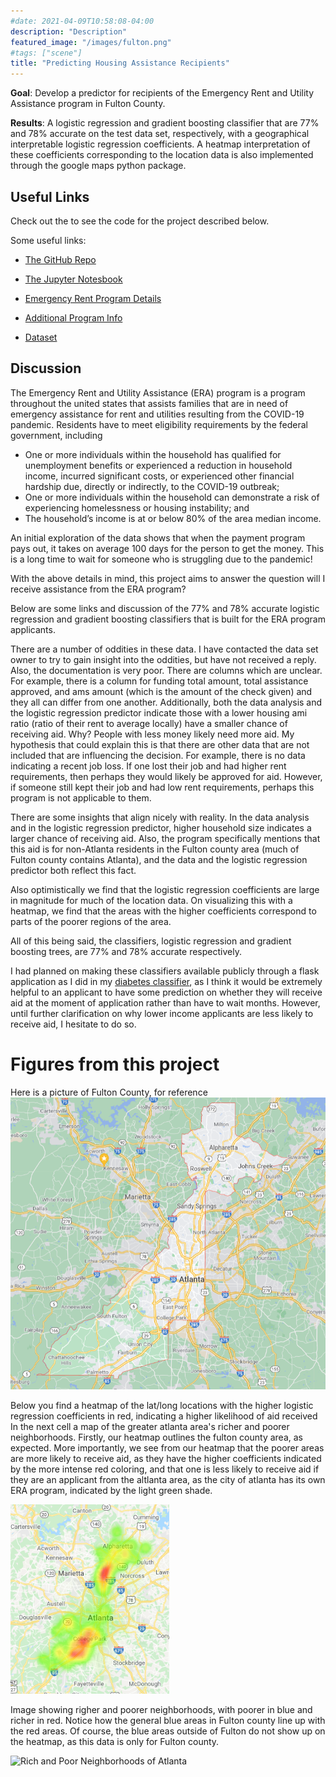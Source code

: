 ```yaml
---
#date: 2021-04-09T10:58:08-04:00
description: "Description"
featured_image: "/images/fulton.png"
#tags: ["scene"]
title: "Predicting Housing Assistance Recipients"
---
```



**Goal**: Develop a predictor for recipients of the Emergency Rent and Utility Assistance program in Fulton County.

**Results**: A logistic regression and gradient boosting classifier that are 77% and 78% accurate on the test data set, respectively, with a geographical interpretable logistic regression coefficients. A heatmap interpretation of these coefficients corresponding to the location data is also implemented through the google maps python package.


## Useful Links

Check out the  to see the code for the project described below.

Some useful links:
* [The GitHub Repo](https://github.com/jcummingsutk/fulton_county_ERA_applications)

* [The Jupyter Notesbook](https://github.com/jcummingsutk/fulton_county_ERA_applications/blob/master/notebook.ipynb)

* [Emergency Rent Program Details](https://www.fultoncountyga.gov/covid-19/rental-assistance)

* [Additional Program Info](https://sharefulton.fultoncountyga.gov/stories/s/Emergency-Rental/22ag-mzc6)

* [Dataset](https://sharefulton.fultoncountyga.gov/Health-Human-Services/Neighborly-ERA-Applications/std8-6vc9)

## Discussion

The Emergency Rent and Utility Assistance (ERA) program is a program throughout the united states that assists families that are in need of emergency assistance for rent and utilities resulting from the COVID-19 pandemic. Residents have to meet eligibility requirements by the federal government, including

* One or more individuals within the household has qualified for unemployment benefits or experienced a reduction in household income, incurred significant costs, or experienced other financial hardship due, directly or indirectly, to the COVID-19 outbreak;
* One or more individuals within the household can demonstrate a risk of experiencing homelessness or housing instability; and
* The household’s income is at or below 80% of the area median income.

An initial exploration of the data shows that when the payment program pays out, it takes on average 100 days for the person to get the money. This is a long time to wait for someone who is struggling due to the pandemic!

With the above details in mind, this project aims to answer the question will I receive assistance from the ERA program?

Below are some links and discussion of the 77% and 78% accurate logistic regression and gradient boosting classifiers that is built for the ERA program applicants.

There are a number of oddities in these data. I have contacted the data set owner to try to gain insight into the oddities, but have not received a reply. Also, the documentation is very poor. There are columns which are unclear. For example, there is a column for funding total amount, total assistance approved, and ams amount (which is the amount of the check given) and they all can differ from one another. Additionally, both the data analysis and the logistic regression predictor indicate those with a lower housing ami ratio (ratio of their rent to average locally) have a smaller chance of receiving aid. Why? People with less money likely need more aid. My hypothesis that could explain this is that there are other data that are not included that are influencing the decision. For example, there is no data indicating a recent job loss. If one lost their job and had higher rent requirements, then perhaps they would likely be approved for aid. However, if someone still kept their job and had low rent requirements, perhaps this program is not applicable to them.

There are some insights that align nicely with reality. In the data analysis and in the logistic regression predictor, higher household size indicates a larger chance of receiving aid. Also, the program specifically mentions that this aid is for non-Atlanta residents in the Fulton county area (much of Fulton county contains Atlanta), and the data and the logistic regression predictor both reflect this fact.

Also optimistically we find that the logistic regression coefficients are large in magnitude for much of the location data. On visualizing this with a heatmap, we find that the areas with the higher coefficients correspond to parts of the poorer regions of the area.

All of this being said, the classifiers, logistic regression and gradient boosting trees, are 77% and 78% accurate respectively.

I had planned on making these classifiers available publicly through a flask application as I did in my [diabetes classifier](https://github.com/jcummingsutk/diabetes_ml_classifier), as I think it would be extremely helpful to an applicant to have some prediction on whether they will receive aid at the moment of application rather than have to wait months. However, until further clarification on why lower income applicants are less likely to receive aid, I hesitate to do so.

# Figures from this project

Here is a picture of Fulton County, for reference
![Fulton County](https://github.com/jcummingsutk/fulton_county_ERA_applications/blob/master/img/fulton.png)

Below you find a heatmap of the lat/long locations with the higher logistic regression coefficients in red, indicating a higher likelihood of aid received In the next cell a map of the greater atlanta area's richer and poorer neighborhoods. Firstly, our heatmap outlines the fulton county area, as expected. More importantly, we see from our heatmap that the poorer areas are more likely to receive aid, as they have the higher coefficients indicated by the more intense red coloring, and that one is less likely to receive aid if they are an applicant from the altlanta area, as the city of atlanta has its own ERA program, indicated by the light green shade.

![Heatmap of Logistic Regression Coefficients](/images/fulton_heatmap.png)

Image showing righer and poorer neighborhoods, with poorer in blue and richer in red. Notice how the general blue areas in Fulton county line up with the red areas. Of course, the blue areas outside of Fulton do not show up on the heatmap, as this data is only for Fulton county.

![Rich and Poor Neighborhoods of Atlanta](/images/high_low_income_area.jpg)
